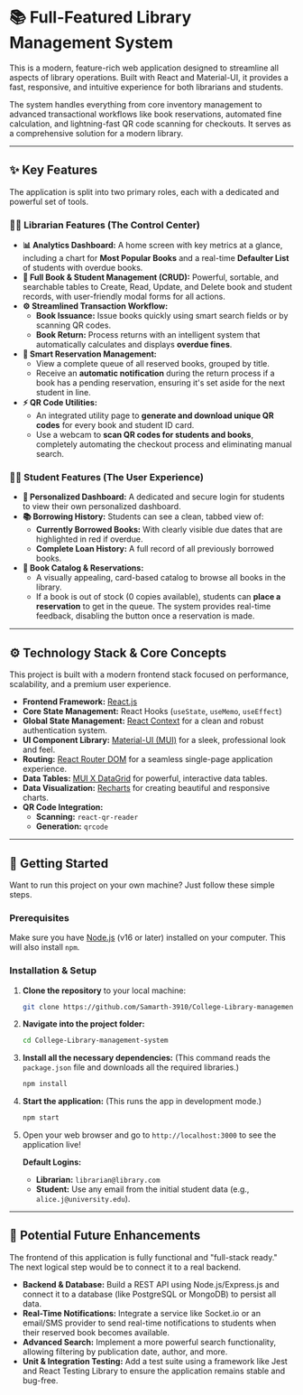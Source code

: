 # 📚 Full-Featured Library Management System

This is a modern, feature-rich web application designed to streamline all aspects of library operations. Built with React and Material-UI, it provides a fast, responsive, and intuitive experience for both librarians and students.

The system handles everything from core inventory management to advanced transactional workflows like book reservations, automated fine calculation, and lightning-fast QR code scanning for checkouts. It serves as a comprehensive solution for a modern library.

---

## ✨ Key Features

The application is split into two primary roles, each with a dedicated and powerful set of tools.

### 👨‍💼 Librarian Features (The Control Center)

*   **📊 Analytics Dashboard:** A home screen with key metrics at a glance, including a chart for **Most Popular Books** and a real-time **Defaulter List** of students with overdue books.
*   **📖 Full Book & Student Management (CRUD):** Powerful, sortable, and searchable tables to Create, Read, Update, and Delete book and student records, with user-friendly modal forms for all actions.
*   **⚙️ Streamlined Transaction Workflow:**
    *   **Book Issuance:** Issue books quickly using smart search fields or by scanning QR codes.
    *   **Book Return:** Process returns with an intelligent system that automatically calculates and displays **overdue fines**.
*   **🔔 Smart Reservation Management:**
    *   View a complete queue of all reserved books, grouped by title.
    *   Receive an **automatic notification** during the return process if a book has a pending reservation, ensuring it's set aside for the next student in line.
*   **⚡ QR Code Utilities:**
    *   An integrated utility page to **generate and download unique QR codes** for every book and student ID card.
    *   Use a webcam to **scan QR codes for students and books**, completely automating the checkout process and eliminating manual search.

### 🧑‍🎓 Student Features (The User Experience)

*   **👤 Personalized Dashboard:** A dedicated and secure login for students to view their own personalized dashboard.
*   **📚 Borrowing History:** Students can see a clean, tabbed view of:
    *   **Currently Borrowed Books:** With clearly visible due dates that are highlighted in red if overdue.
    *   **Complete Loan History:** A full record of all previously borrowed books.
*   **🔎 Book Catalog & Reservations:**
    *   A visually appealing, card-based catalog to browse all books in the library.
    *   If a book is out of stock (0 copies available), students can **place a reservation** to get in the queue. The system provides real-time feedback, disabling the button once a reservation is made.

---

## ⚙️ Technology Stack & Core Concepts

This project is built with a modern frontend stack focused on performance, scalability, and a premium user experience.

*   **Frontend Framework:** [React.js](https://reactjs.org/)
*   **Core State Management:** React Hooks (`useState`, `useMemo`, `useEffect`)
*   **Global State Management:** [React Context](https://reactjs.org/docs/context.html) for a clean and robust authentication system.
*   **UI Component Library:** [Material-UI (MUI)](https://mui.com/) for a sleek, professional look and feel.
*   **Routing:** [React Router DOM](https://reactrouter.com/) for a seamless single-page application experience.
*   **Data Tables:** [MUI X DataGrid](https://mui.com/x/react-data-grid/) for powerful, interactive data tables.
*   **Data Visualization:** [Recharts](https://recharts.org/) for creating beautiful and responsive charts.
*   **QR Code Integration:**
    *   **Scanning:** `react-qr-reader`
    *   **Generation:** `qrcode`

---

## 🚀 Getting Started

Want to run this project on your own machine? Just follow these simple steps.

### Prerequisites

Make sure you have [Node.js](https://nodejs.org/) (v16 or later) installed on your computer. This will also install `npm`.

### Installation & Setup

1.  **Clone the repository** to your local machine:
    ```bash
    git clone https://github.com/Samarth-3910/College-Library-management-system.git
    ```

2.  **Navigate into the project folder:**
    ```bash
    cd College-Library-management-system
    ```

3.  **Install all the necessary dependencies:**
    (This command reads the `package.json` file and downloads all the required libraries.)
    ```bash
    npm install
    ```

4.  **Start the application:**
    (This runs the app in development mode.)
    ```bash
    npm start
    ```

5.  Open your web browser and go to `http://localhost:3000` to see the application live!

    **Default Logins:**
    *   **Librarian:** `librarian@library.com`
    *   **Student:** Use any email from the initial student data (e.g., `alice.j@university.edu`).

---

## 🔮 Potential Future Enhancements

The frontend of this application is fully functional and "full-stack ready." The next logical step would be to connect it to a real backend.

*   **Backend & Database:** Build a REST API using Node.js/Express.js and connect it to a database (like PostgreSQL or MongoDB) to persist all data.
*   **Real-Time Notifications:** Integrate a service like Socket.io or an email/SMS provider to send real-time notifications to students when their reserved book becomes available.
*   **Advanced Search:** Implement a more powerful search functionality, allowing filtering by publication date, author, and more.
*   **Unit & Integration Testing:** Add a test suite using a framework like Jest and React Testing Library to ensure the application remains stable and bug-free.
